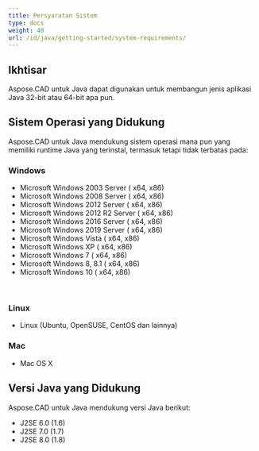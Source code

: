 ```yaml
---
title: Persyaratan Sistem
type: docs
weight: 40
url: /id/java/getting-started/system-requirements/
---
```


## **Ikhtisar**
Aspose.CAD untuk Java dapat digunakan untuk membangun jenis aplikasi Java 32-bit atau 64-bit apa pun.
## **Sistem Operasi yang Didukung**
Aspose.CAD untuk Java mendukung sistem operasi mana pun yang memiliki runtime Java yang terinstal, termasuk tetapi tidak terbatas pada:


### **Windows**
- Microsoft Windows 2003 Server ( x64, x86)
- Microsoft Windows 2008 Server ( x64, x86)
- Microsoft Windows 2012 Server ( x64, x86)
- Microsoft Windows 2012 R2 Server ( x64, x86)
- Microsoft Windows 2016 Server ( x64, x86)
- Microsoft Windows 2019 Server ( x64, x86)
- Microsoft Windows Vista ( x64, x86)
- Microsoft Windows XP ( x64, x86)
- Microsoft Windows 7 ( x64, x86)
- Microsoft Windows 8, 8.1 ( x64, x86)
- Microsoft Windows 10 ( x64, x86)

 
### **Linux**
- Linux (Ubuntu, OpenSUSE, CentOS dan lainnya)


### **Mac**
- Mac OS X
## **Versi Java yang Didukung**
Aspose.CAD untuk Java mendukung versi Java berikut:

- J2SE 6.0 (1.6)
- J2SE 7.0 (1.7)
- J2SE 8.0 (1.8)
